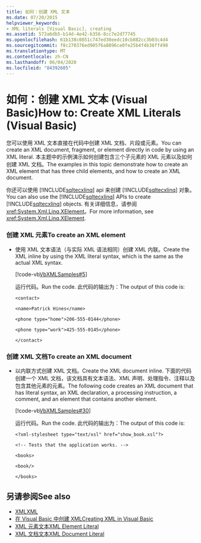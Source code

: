 ```yaml
---
title: 如何：创建 XML 文本
ms.date: 07/20/2015
helpviewer_keywords:
- XML literals [Visual Basic], creating
ms.assetid: 573a6db5-b14d-4e42-b356-8cc7e2d77745
ms.openlocfilehash: 61b138c0851c747ed30eedc10cb882cc3b03c4d4
ms.sourcegitcommit: f8c270376ed905f6a8896ce0fe25b4f4b38ff498
ms.translationtype: MT
ms.contentlocale: zh-CN
ms.lasthandoff: 06/04/2020
ms.locfileid: "84392605"
---
```

# <a name="how-to-create-xml-literals-visual-basic"></a><span data-ttu-id="7a9bc-102">如何：创建 XML 文本 (Visual Basic)</span><span class="sxs-lookup"><span data-stu-id="7a9bc-102">How to: Create XML Literals (Visual Basic)</span></span>
<span data-ttu-id="7a9bc-103">您可以使用 XML 文本直接在代码中创建 XML 文档、片段或元素。</span><span class="sxs-lookup"><span data-stu-id="7a9bc-103">You can create an XML document, fragment, or element directly in code by using an XML literal.</span></span> <span data-ttu-id="7a9bc-104">本主题中的示例演示如何创建包含三个子元素的 XML 元素以及如何创建 XML 文档。</span><span class="sxs-lookup"><span data-stu-id="7a9bc-104">The examples in this topic demonstrate how to create an XML element that has three child elements, and how to create an XML document.</span></span>  
  
 <span data-ttu-id="7a9bc-105">你还可以使用 [!INCLUDE[sqltecxlinq](~/includes/sqltecxlinq-md.md)] api 来创建 [!INCLUDE[sqltecxlinq](~/includes/sqltecxlinq-md.md)] 对象。</span><span class="sxs-lookup"><span data-stu-id="7a9bc-105">You can also use the [!INCLUDE[sqltecxlinq](~/includes/sqltecxlinq-md.md)] APIs to create [!INCLUDE[sqltecxlinq](~/includes/sqltecxlinq-md.md)] objects.</span></span> <span data-ttu-id="7a9bc-106">有关详细信息，请参阅 <xref:System.Xml.Linq.XElement>。</span><span class="sxs-lookup"><span data-stu-id="7a9bc-106">For more information, see <xref:System.Xml.Linq.XElement>.</span></span>  
  
### <a name="to-create-an-xml-element"></a><span data-ttu-id="7a9bc-107">创建 XML 元素</span><span class="sxs-lookup"><span data-stu-id="7a9bc-107">To create an XML element</span></span>  
  
- <span data-ttu-id="7a9bc-108">使用 XML 文本语法（与实际 XML 语法相同）创建 XML 内联。</span><span class="sxs-lookup"><span data-stu-id="7a9bc-108">Create the XML inline by using the XML literal syntax, which is the same as the actual XML syntax.</span></span>  
  
     [!code-vb[VbXMLSamples#5](~/samples/snippets/visualbasic/VS_Snippets_VBCSharp/VbXMLSamples/VB/XMLSamples2.vb#5)]  
  
     <span data-ttu-id="7a9bc-109">运行代码。</span><span class="sxs-lookup"><span data-stu-id="7a9bc-109">Run the code.</span></span> <span data-ttu-id="7a9bc-110">此代码的输出为：</span><span class="sxs-lookup"><span data-stu-id="7a9bc-110">The output of this code is:</span></span>  
  
     `<contact>`  
  
     `<name>Patrick Hines</name>`  
  
     `<phone type="home">206-555-0144</phone>`  
  
     `<phone type="work">425-555-0145</phone>`  
  
     `</contact>`  
  
### <a name="to-create-an-xml-document"></a><span data-ttu-id="7a9bc-111">创建 XML 文档</span><span class="sxs-lookup"><span data-stu-id="7a9bc-111">To create an XML document</span></span>  
  
- <span data-ttu-id="7a9bc-112">以内联方式创建 XML 文档。</span><span class="sxs-lookup"><span data-stu-id="7a9bc-112">Create the XML document inline.</span></span> <span data-ttu-id="7a9bc-113">下面的代码创建一个 XML 文档，该文档具有文本语法、XML 声明、处理指令、注释以及包含其他元素的元素。</span><span class="sxs-lookup"><span data-stu-id="7a9bc-113">The following code creates an XML document that has literal syntax, an XML declaration, a processing instruction, a comment, and an element that contains another element.</span></span>  
  
     [!code-vb[VbXMLSamples#30](~/samples/snippets/visualbasic/VS_Snippets_VBCSharp/VbXMLSamples/VB/XMLSamples13.vb#30)]  
  
     <span data-ttu-id="7a9bc-114">运行代码。</span><span class="sxs-lookup"><span data-stu-id="7a9bc-114">Run the code.</span></span> <span data-ttu-id="7a9bc-115">此代码的输出为：</span><span class="sxs-lookup"><span data-stu-id="7a9bc-115">The output of this code is:</span></span>  
  
     `<?xml-stylesheet type="text/xsl" href="show_book.xsl"?>`  
  
     `<!-- Tests that the application works. -->`  
  
     `<books>`  
  
     `<book/>`  
  
     `</books>`  
  
## <a name="see-also"></a><span data-ttu-id="7a9bc-116">另请参阅</span><span class="sxs-lookup"><span data-stu-id="7a9bc-116">See also</span></span>

- [<span data-ttu-id="7a9bc-117">XML</span><span class="sxs-lookup"><span data-stu-id="7a9bc-117">XML</span></span>](index.md)
- [<span data-ttu-id="7a9bc-118">在 Visual Basic 中创建 XML</span><span class="sxs-lookup"><span data-stu-id="7a9bc-118">Creating XML in Visual Basic</span></span>](creating-xml.md)
- [<span data-ttu-id="7a9bc-119">XML 元素文本</span><span class="sxs-lookup"><span data-stu-id="7a9bc-119">XML Element Literal</span></span>](../../../language-reference/xml-literals/xml-element-literal.md)
- [<span data-ttu-id="7a9bc-120">XML 文档文本</span><span class="sxs-lookup"><span data-stu-id="7a9bc-120">XML Document Literal</span></span>](../../../language-reference/xml-literals/xml-document-literal.md)
